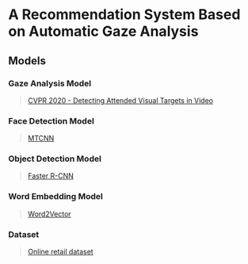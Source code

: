 # A Recommendation System Based on Automatic Gaze Analysis

## Models

### Gaze Analysis Model
>[CVPR 2020 - Detecting Attended Visual Targets in Video](https://github.com/ejcgt/attention-target-detection)

### Face Detection Model
>[MTCNN](https://github.com/timesler/facenet-pytorch)

### Object Detection Model
>[Faster R-CNN](https://arxiv.org/abs/1506.01497)

### Word Embedding Model
>[Word2Vector](https://github.com/piskvorky/gensim)

### Dataset
>[Online retail dataset](https://www.kaggle.com/lakshmi25npathi/online-retail-dataset)